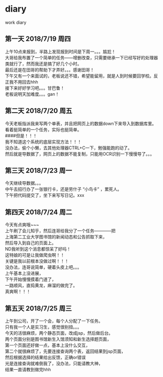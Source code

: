 # diary
work diary
## 第一天 2018/7/19 周四
  上午10点来报到，半路上发现报到时间是下周一。。。尴尬！   
  大哥给我布置了一个简单的任务——增删改查，只需要继承一下已经写好的处理器类就行了，然而我还是搞了好几个小时。   
最后还是在田哥的帮助下才弄好。。。感谢田哥！   
下午又有一个来面试的，老板说还不错，希望能留用，就是人到时候要回学校。反正我不用回去hhh   
接下来好好学习吧。。。甘巴鲁！   
老板说明天加难度。。。gan！

## 第二天 2018/7/20 周五   
今天老板指派我来写两个单表，并且把网页上的数据down下来导入到数据库里。   
看着挺简单的一个任务，实际也挺简单。   
####但是！！！   
我不知道这个系统的底层实现方法！！！   
没办法，偷个小懒，去其他处理器CTRL+C一下，勉强能跑的动了。   
然后就是导数据了，网页上的数据不能复制，只能用OCR识别一下慢慢导了。。。    

## 第三天 2018/7/23 周一    
今天继续导数据。。。   
中午去招行办了一张银行卡，还是劳什子 “小鸟卡” ，累死人。   
下午把代码提交了，坐下来写写日记。xxx   

## 第四天 2018/7/24 周二   
今天有点爽哦~~~   
上午刷了会儿知乎，然后连哥给我分了一个任务————把   
上海第二工业大学图书馆的新闻动态和公告抓取下来，   
然后导入到自己的页面上。   
ND我听到这个消息都惊呆了好吗！   
这特娘的可是让我做爬虫啊！！   
关键是我以前根本没做过啊！！！   
没办法，连哥说简单，硬着头皮上吧。。。   
上午基本上没进展，   
下午开始慢慢摸着门道了，   
一路顺风，直捣黄龙，麻溜的做完了。   
真爽啊！！！

## 第五天 2018/7/25 周三   
   
上午到公司，开了一个会，每个人分配了一下任务。   
只有我一个人是实习生，感觉很别扭。。。   
今天的活很麻烦，两个静态页面，改成jsp，然后做后台。   
两个页面分别是图书馆新生入馆须知和新生选择题页面，   
第一个页面还好做一点，基本上没什么交互，   
第二个就很麻烦了，先要连接查询两个表，返回结果到jsp页面，   
然后根据选择的结果给出反馈，正确or错误   
光是连接查询就难倒我了，没办法，只能请教大神，   
结果一直请教到做完hhh   


